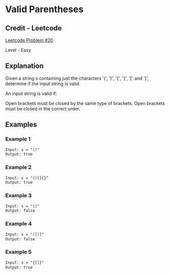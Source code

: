 # Valid Parentheses

## Credit - Leetcode

[Leetcode Problem #20](https://leetcode.com/problems/valid-parentheses/)

Level - Easy

## Explanation

Given a string s containing just the characters '(', ')', '{', '}', '[' and ']', determine if the input string is valid.

An input string is valid if:

Open brackets must be closed by the same type of brackets.
Open brackets must be closed in the correct order.

## Examples

### Example 1

```txt
Input: s = "()"
Output: true
```

### Example 2

```txt
Input: s = "()[]{}"
Output: true
```

### Example 3

```txt
Input: s = "(]"
Output: false
```

### Example 4

```txt
Input: s = "([)]"
Output: false
```

### Example 5

```txt
Input: s = "{[]}"
Output: true
```

